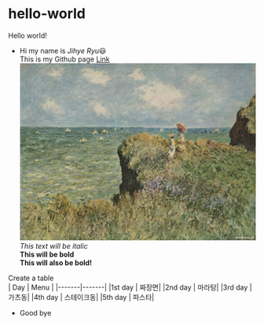 # hello-world

Hello world!  
* Hi my name is _Jihye Ryu_:smiley:  
This is my Github page [Link](https://github.com/Jihyeryu97)  
![Picture](claudemonet.jpg)  
*This text will be italic*  
**This will be bold**  
__This will also be bold!__  

Create a table  
| Day | Menu |
|-------|-------|
|1st day | 짜장면|
|2nd day | 마라탕|
|3rd day | 가츠동|
|4th day | 스테이크동|
|5th day | 파스타|

- Good bye